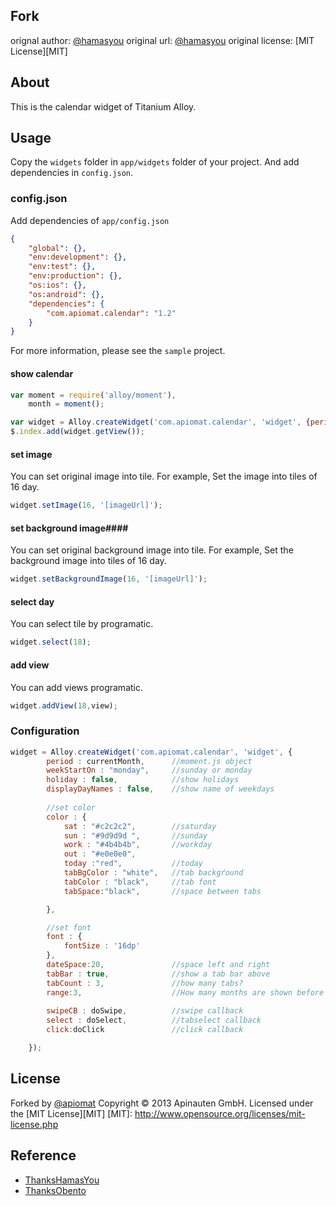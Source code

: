 Fork
------

orignal author: [@hamasyou](https://twitter.com/hamasyou/)
original url: [@hamasyou](https://github.com/hamasyou/titanium_alloy_calendar)
original license: [MIT License][MIT]

About
------
This is the calendar widget of Titanium Alloy.

Usage
------
Copy the `widgets` folder in `app/widgets` folder of your project.
And add dependencies in `config.json`.

### config.json ###
Add dependencies of `app/config.json`

```json
{
    "global": {},
    "env:development": {},
    "env:test": {},
    "env:production": {},
    "os:ios": {},
    "os:android": {},
    "dependencies": {
        "com.apiomat.calendar": "1.2"
    }
}
```

For more information, please see the `sample` project.


#### show calendar ####
```javascript
var moment = require('alloy/moment'),
    month = moment();

var widget = Alloy.createWidget('com.apiomat.calendar', 'widget', {period: month});
$.index.add(widget.getView());
```


#### set image ####
You can set original image into tile.
For example, Set the image into tiles of 16 day.

```javascript
widget.setImage(16, '[imageUrl]');
```

#### set background image####
You can set original background image into tile.
For example, Set the background image into tiles of 16 day.

```javascript
widget.setBackgroundImage(16, '[imageUrl]');
```

#### select day ####
You can select tile by programatic.

```javascript
widget.select(18);
```

#### add view ####
You can add views programatic.

```javascript
widget.addView(18,view);
```

### Configuration ###
```javascript
widget = Alloy.createWidget('com.apiomat.calendar', 'widget', {
        period : currentMonth,      //moment.js object
        weekStartOn : "monday",     //sunday or monday
        holiday : false,            //show holidays
        displayDayNames : false,    //show name of weekdays
        
        //set color
        color : {
            sat : "#c2c2c2",        //saturday
            sun : "#9d9d9d ",       //sunday
            work : "#4b4b4b",       //workday
            out : "#e0e0e0",        
            today :"red",           //today
            tabBgColor : "white",   //tab backgŕound
            tabColor : "black",     //tab font 
            tabSpace:"black",       //space between tabs

        },

        //set font
        font : {
            fontSize : '16dp'
        },
        dateSpace:20,               //space left and right
        tabBar : true,              //show a tab bar above
        tabCount : 3,               //how many tabs?
        range:3,                    //How many months are shown before and after
        
        swipeCB : doSwipe,          //swipe callback
        select : doSelect,          //tabselect callback
        click:doClick               //click callback

    });
```



License
----------
Forked by [@apiomat](https://twitter.com/apiomat)
Copyright &copy; 2013 Apinauten GmbH.
Licensed under the [MIT License][MIT]
[MIT]: http://www.opensource.org/licenses/mit-license.php


Reference
------
- [ThanksHamasYou](https://twitter.com/hamasyou/)
- [ThanksObento](http://mountposition.co.jp/obento/)

